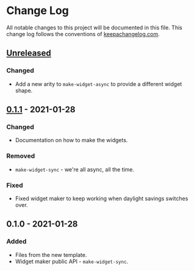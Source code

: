 # Change Log
All notable changes to this project will be documented in this file. This change log follows the conventions of [keepachangelog.com](http://keepachangelog.com/).

## [Unreleased]
### Changed
- Add a new arity to `make-widget-async` to provide a different widget shape.

## [0.1.1] - 2021-01-28
### Changed
- Documentation on how to make the widgets.

### Removed
- `make-widget-sync` - we're all async, all the time.

### Fixed
- Fixed widget maker to keep working when daylight savings switches over.

## 0.1.0 - 2021-01-28
### Added
- Files from the new template.
- Widget maker public API - `make-widget-sync`.

[Unreleased]: https://github.com/mertnuhoglu/conjure01/compare/0.1.1...HEAD
[0.1.1]: https://github.com/mertnuhoglu/conjure01/compare/0.1.0...0.1.1
